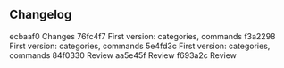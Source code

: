 ## Changelog

ecbaaf0 Changes
76fc4f7 First version: categories, commands
f3a2298 First version: categories, commands
5e4fd3c First version: categories, commands
84f0330 Review
aa5e45f Review
f693a2c Review
